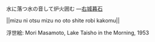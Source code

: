 水に落つ水の音して炉火囲む
—[右城暮石](https://ja.wikipedia.org/wiki/右城暮石)

||mizu ni otsu mizu no oto shite robi kakomu||

浮世絵: Mori Masamoto, Lake Taisho in the Morning, 1953